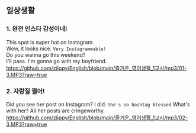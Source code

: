 ## 일상생활

### 1. 완전 인스타 감성이네!
This spot is super hot on Instagram.  
Wow, it looks nice. `Very Instagrammable!`  
Do you wanna go this weekend?  
I'll pass. I'm gonna go with my boyfriend.  
https://github.com/ziippy/English/blob/main/즐거운_영어생활_1교시/mp3/01-3.MP3?raw=true

### 2. 자랑질 쩔어!
Did you see her post on Instagram?
I did. `She's so hashtag blessed`
What's with her?
All her posts are cringeworthy.
https://github.com/ziippy/English/blob/main/즐거운_영어생활_1교시/mp3/02-3.MP3?raw=true

